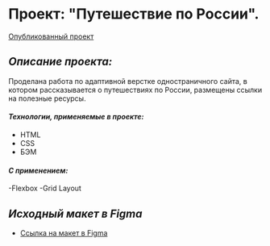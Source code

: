 # Проект: "Путешествие по России".

[Опубликованный проект](https://scotch27.github.io/russian-travel/)

## *Описание проекта:*
Проделана работа по адаптивной верстке одностраничного сайта, в котором рассказывается о путешествиях по России,  размещены ссылки на полезные ресурсы.
#### *Технологии, применяемые в проекте:*  
- HTML  
- CSS  
- БЭМ
#### *С применением:*
-Flexbox
-Grid Layout 

## *Исходный макет в Figma*
* [Ссылка на макет в Figma](https://www.figma.com/file/5S2WSbEFL6awjVWJ0NWL8Q/Sprint-3_-Russia-_-desktop-mobile?node-id=28503%3A0)